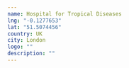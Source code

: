 ```yaml
---
name: Hospital for Tropical Diseases
lng: "-0.1277653"
lat: "51.5074456"
country: UK
city: London
logo: ""
description: ""
---
```

